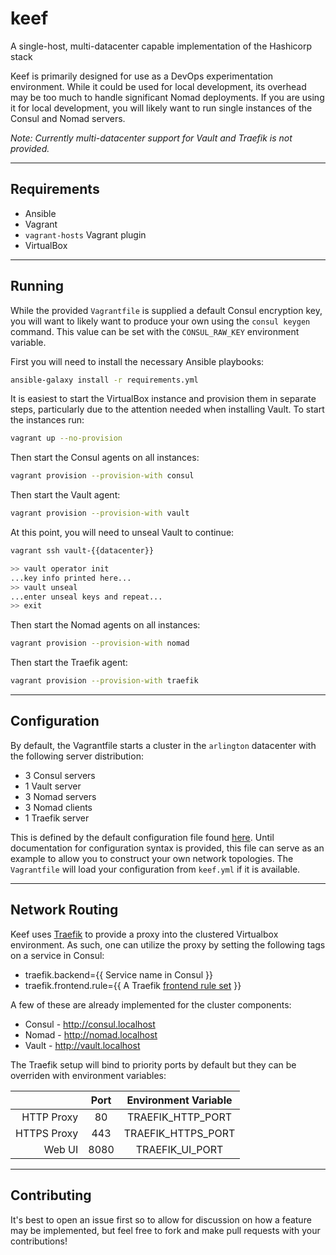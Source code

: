# keef
A single-host, multi-datacenter capable implementation of the Hashicorp stack

Keef is primarily designed for use as a DevOps experimentation environment. While it could be used for local development, its overhead may be too much to handle significant Nomad deployments. If you are using it for local development, you will likely want to run single instances of the Consul and Nomad servers.

*Note: Currently multi-datacenter support for Vault and Traefik is not provided.*

---

## Requirements
- Ansible
- Vagrant
- `vagrant-hosts` Vagrant plugin
- VirtualBox

---

## Running

While the provided `Vagrantfile` is supplied a default Consul encryption key, you will want to likely want to produce your own using the `consul keygen` command. This value can be set with the `CONSUL_RAW_KEY` environment variable.

First you will need to install the necessary Ansible playbooks:
```bash
ansible-galaxy install -r requirements.yml
```

It is easiest to start the VirtualBox instance and provision them in separate steps, particularly due to the attention needed when installing Vault. To start the instances run:
```bash
vagrant up --no-provision
```

Then start the Consul agents on all instances:
```bash
vagrant provision --provision-with consul
```

Then start the Vault agent:
```bash
vagrant provision --provision-with vault
```

At this point, you will need to unseal Vault to continue:
```bash
vagrant ssh vault-{{datacenter}}

>> vault operator init
...key info printed here...
>> vault unseal
...enter unseal keys and repeat...
>> exit
```

Then start the Nomad agents on all instances:
```bash
vagrant provision --provision-with nomad
```

Then start the Traefik agent:
```bash
vagrant provision --provision-with traefik
```

---

## Configuration

By default, the Vagrantfile starts a cluster in the `arlington` datacenter with the following server distribution:
- 3 Consul servers
- 1 Vault server
- 3 Nomad servers
- 3 Nomad clients
- 1 Traefik server

This is defined by the default configuration file found [here](./examples/keef.yml). Until documentation for configuration syntax is provided, this file can serve as an example to allow you to construct your own network topologies. The `Vagrantfile` will load your configuration from `keef.yml` if it is available.

---

## Network Routing

Keef uses [Traefik](https://traefik.io/) to provide a proxy into the clustered Virtualbox environment. As such, one can utilize the proxy by setting the following tags on a service in Consul:
- traefik.backend={{ Service name in Consul }}
- traefik.frontend.rule={{ A Traefik [frontend rule set](https://docs.traefik.io/basics/#frontends) }}

A few of these are already implemented for the cluster components:
- Consul - http://consul.localhost
- Nomad - http://nomad.localhost
- Vault - http://vault.localhost

The Traefik setup will bind to priority ports by default but they can be overriden with environment variables:

|             | Port | Environment Variable |
|          -: | :--: | :------------------: |
| HTTP Proxy  | 80   | TRAEFIK_HTTP_PORT    |
| HTTPS Proxy | 443  | TRAEFIK_HTTPS_PORT   |
| Web UI      | 8080 | TRAEFIK_UI_PORT      |

---

## Contributing

It's best to open an issue first so to allow for discussion on how a feature may be implemented, but feel free to fork and make pull requests with your contributions!
